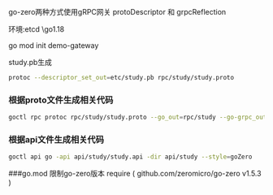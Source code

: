 go-zero两种方式使用gRPC网关
protoDescriptor 和 grpcReflection

环境:etcd \go1.18

go mod init demo-gateway

study.pb生成
```bash
protoc --descriptor_set_out=etc/study.pb rpc/study/study.proto
```

### 根据proto文件生成相关代码

```bash
goctl rpc protoc rpc/study/study.proto --go_out=rpc/study --go-grpc_out=rpc/study --zrpc_out=rpc/study --style=goZero -m
```

### 根据api文件生成相关代码

```bash
goctl api go -api api/study/study.api -dir api/study --style=goZero
```
###go.mod 限制go-zero版本
require (
github.com/zeromicro/go-zero v1.5.3
)